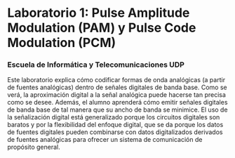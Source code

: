 # Laboratorio 1: Pulse Amplitude Modulation (PAM) y Pulse Code Modulation (PCM) #
### Escuela de Informática y Telecomunicaciones UDP ###
Este laboratorio explica cómo codificar formas de onda analógicas (a partir de fuentes analógicas) dentro de señales digitales de banda base. Como se verá, la aproximación
digital a la señal analógica puede hacerse tan precisa como se desee. Además, el alumno aprenderá cómo emitir señales digitales de banda base de tal manera que su ancho de banda
se minimice. El uso de la señalización digital está generalizado porque los circuitos digitales son baratos y por la flexibilidad del enfoque digital, que se da porque los datos de fuentes digitales
pueden combinarse con datos digitalizados derivados de fuentes analógicas para ofrecer un sistema de comunicación de propósito general.
